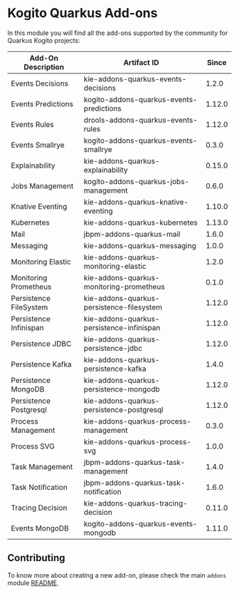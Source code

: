 # Kogito Quarkus Add-ons

In this module you will find all the add-ons supported by the community for Quarkus Kogito projects:

<!-- Please update this table in alphabetical order when creating a new add-on -->

| Add-On Description     | Artifact ID                                 | Since  |
|------------------------|---------------------------------------------|--------|
| Events Decisions       | kie-addons-quarkus-events-decisions      | 1.2.0  |
| Events Predictions     | kogito-addons-quarkus-events-predictions    | 1.12.0 |
| Events Rules           | drools-addons-quarkus-events-rules          | 1.12.0 |
| Events Smallrye        | kogito-addons-quarkus-events-smallrye       | 0.3.0  |
| Explainability         | kie-addons-quarkus-explainability           | 0.15.0 |
| Jobs Management        | kogito-addons-quarkus-jobs-management       | 0.6.0  |
| Knative Eventing       | kie-addons-quarkus-knative-eventing         | 1.10.0 |
| Kubernetes             | kie-addons-quarkus-kubernetes               | 1.13.0 |
| Mail                   | jbpm-addons-quarkus-mail                    | 1.6.0  |
| Messaging              | kie-addons-quarkus-messaging                | 1.0.0  |
| Monitoring Elastic     | kie-addons-quarkus-monitoring-elastic       | 1.2.0  |
| Monitoring Prometheus  | kie-addons-quarkus-monitoring-prometheus    | 0.1.0  |
| Persistence FileSystem | kie-addons-quarkus-persistence-filesystem   | 1.12.0 |
| Persistence Infinispan | kie-addons-quarkus-persistence-infinispan   | 1.12.0 |
| Persistence JDBC       | kie-addons-quarkus-persistence-jdbc         | 1.12.0 |
| Persistence Kafka      | kie-addons-quarkus-persistence-kafka        | 1.4.0  |
| Persistence MongoDB    | kie-addons-quarkus-persistence-mongodb      | 1.12.0 |
| Persistence Postgresql | kie-addons-quarkus-persistence-postgresql   | 1.12.0 |
| Process Management     | kie-addons-quarkus-process-management       | 0.3.0  |
| Process SVG            | kie-addons-quarkus-process-svg              | 1.0.0  |
| Task Management        | jbpm-addons-quarkus-task-management         | 1.4.0  |
| Task Notification      | jbpm-addons-quarkus-task-notification       | 1.6.0  |
| Tracing Decision       | kie-addons-quarkus-tracing-decision         | 0.11.0 |
| Events MongoDB         | kogito-addons-quarkus-events-mongodb        | 1.11.0 |

## Contributing

To know more about creating a new add-on, please check the main `addons` module [README](../../addons/README.md).
